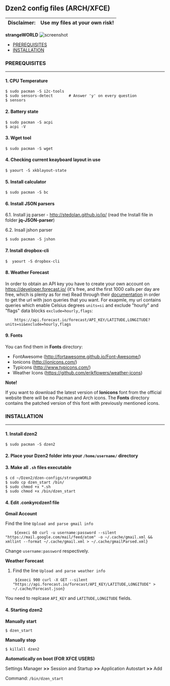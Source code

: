## Dzen2 config files (ARCH/XFCE)

Disclaimer: | Use my files at your own risk!
--- | ---



**strangeWORLD**
![screenshot](https://github.com/Ksiencha/Dzen2/blob/master/Screenshot.png)

* [PREREQUISITES](https://github.com/Ksiencha/Dzen2/blob/master/README.md#prerequisites)
* [INSTALLATION](https://github.com/Ksiencha/Dzen2/blob/master/README.md#installation)

### PREREQUISITES
---
#### 1. CPU Temperature

    $ sudo pacman -S i2c-tools
    $ sudo sensors-detect       # Answer 'y' on every question
    $ sensors

#### 2. Battery state

    $ sudo pacman -S acpi
    $ acpi -V

#### 3. Wget tool

    $ sudo pacman -S wget

#### 4. Checking current keayboard layout in use

    $ yaourt -S xkblayout-state

#### 5. Install calculator

    $ sudo pacman -S bc

#### 6. Install JSON parsers 

6.1. Install jq parser - http://stedolan.github.io/jq/ (read the Install file in folder **jq-JSON-parser**)

6.2. Insall jshon parser

    $ sudo pacman -S jshon

#### 7. Install dropbox-cli

    $  yaourt -S dropbox-cli
    
#### 8. Weather Forecast

In order to obtain an API key you have to create your own account on https://developer.forecast.io/ (it's free, and the first 1000 calls per day are free, which is plenty as for me)
Read through their [documentation](https://developer.forecast.io/docs/v2) in order to get the url with json queries that you want. For exapmle, my url contains queries which enable Celsius degrees `units=si` and exclude "hourly" and "flags" data blocks `exclude=hourly,flags`:

        https://api.forecast.io/forecast/API_KEY/LATITUDE,LONGITUDE?units=si&exclude=hourly,flags


#### 9. Fonts

You can find them in **Fonts** directory:

* FontAwesome (http://fortawesome.github.io/Font-Awesome/)
* Ionicons (http://ionicons.com/)
* Typicons (http://www.typicons.com/)
* Weather Icons (https://github.com/erikflowers/weather-icons)

**Note!**

If you want to download the latest version of **Ionicons** font from the official website there will be no Pacman and Arch icons. The **Fonts** directory contains the patched version of this font with previously mentioned icons.


### INSTALLATION
---

#### 1. Install dzen2

    $ sudo pacman -S dzen2

#### 2. Place your Dzen2 folder into your `/home/username/` directory
#### 3. Make all `.sh` files executable

    $ cd ~/Dzen2/dzen-configs/strangeWORLD
    $ sudo cp dzen_start /bin/
    $ sudo chmod +x *.sh
    $ sudo chmod +x /bin/dzen_start

#### 4. Edit .conkyrcdzen1 file

**Gmail Account**

Find  the line `Upload and parse gmail info`

        ${execi 60 curl -u username:password --silent "https://mail.google.com/mail/feed/atom" -o ~/.cache/gmail.xml && xmllint --format ~/.cache/gmail.xml > ~/.cache/gmailParsed.xml}

Change `username:password` respectively. 

**Weather Forecast**

1. Find the line `Upload and parse weather info`

        ${execi 900 curl -X GET --silent "https://api.forecast.io/forecast/API_KEY/LATITUDE,LONGITUDE" > ~/.cache/Forecast.json}

You need to replcase `API_KEY` and `LATITUDE,LONGITUDE` fields.

#### 4. Starting dzen2

**Manually start**

    $ dzen_start

**Manually stop**

    $ killall dzen2

**Automatically on boot (FOR XFCE USERS)**

Settings Manager **>>** Session and Startup **>>** Application Autostart **>>** Add

Command: `/bin/dzen_start`
